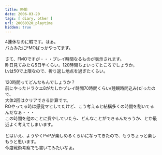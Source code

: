 ```yaml
---
title: 時間
date: 2006-03-20
tags: [ diary, other ]
url: 20060320_playtime
hidden: true
---
```

4連休なのに暇です。はぁ。<br />
バカみたにFMOばっかやってます。<br />
<br />
さて、FMOですが・・・プレイ時間なるものが表示されます。<br />
昨日見てみたら5日半くらい。120時間ちょいってところでしょうか。<br />
Lvは50で上限なので、折り返し地点を過ぎたくらい。<br />
<br />
120時間ってどんなもんでしょうか？<br />
前にやったドラクエ8がたしかプレイ時間70時間くらい(睡眠時間込み)だったので、<br />
大体2回はクリアできる計算です。<br />
ROやってる時は感覚マヒしてたけど、こう考えると結構多くの時間を割いてるんだなぁ・・・<br />
この時間を他のことに費やしていたら、どんなことができるんだろうか、とか最近よく考えてしまいます。<br />
<br />
とはいえ、ようやくPvPが楽しめるくらいになってきたので、もうちょっと楽しもうと思います。<br />
今度戦術考察でも書いてみたいなぁ。
